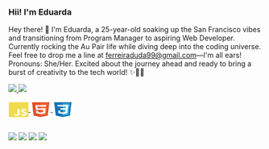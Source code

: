 ### Hii! I'm Eduarda

Hey there! 🌟 I'm Eduarda, a 25-year-old soaking up the San Francisco vibes and transitioning from Program Manager to aspiring Web Developer. Currently rocking the Au Pair life while diving deep into the coding universe. Feel free to drop me a line at ferreiraduda99@gmail.com—I'm all ears! Pronouns: She/Her. Excited about the journey ahead and ready to bring a burst of creativity to the tech world! ✨💖🚀

<div>
  <a href="https://github.com/flduda">
    <img height= "180em" src="https://github-readme-stats.vercel.app/api?username=flduda&show_icons=true&theme=buefy"/>
    <img height= "180em" src="https://github-readme-stats.vercel.app/api/top-langs/?username=flduda&show_icons=true&theme=buefy"/>
</div>
    
<div style="display: inline_block"><br>
  <img align="center" alt="Duda-JS" height="30" width="40" src="https://raw.githubusercontent.com/devicons/devicon/master/icons/javascript/javascript-plain.svg">
  <img align="center" alt="Duda-HTML" height="30" width="40" src="https://raw.githubusercontent.com/devicons/devicon/master/icons/html5/html5-original.svg">
  <img align="center" alt="Duda-CSS" height="30" width="40" src="https://raw.githubusercontent.com/devicons/devicon/master/icons/css3/css3-original.svg">
</div>

##

<div> 

  <a href="https://instagram.com/flduda" target="_blank"><img src="https://img.shields.io/badge/-Instagram-%23E4405F?style=for-the-badge&logo=instagram&logoColor=white" target="_blank"></a>
   <a href="https://discord.gg/3Rvjw7N7" target="_blank"><img src="https://img.shields.io/badge/Discord-7289DA?style=for-the-badge&logo=discord&logoColor=white" target="_blank"></a> 
  <a href = "mailto:ferreiraduda99@gmail.com"><img src="https://img.shields.io/badge/-Gmail-%23333?style=for-the-badge&logo=gmail&logoColor=white" target="_blank"></a>
  <a href="https://www.linkedin.com/in/eduardaflima/" target="_blank"><img src="https://img.shields.io/badge/-LinkedIn-%230077B5?style=for-the-badge&logo=linkedin&logoColor=white" target="_blank"></a> 
  
</div>
